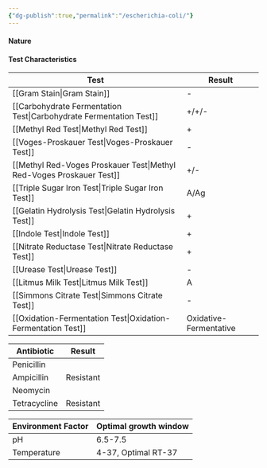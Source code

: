 ```yaml
---
{"dg-publish":true,"permalink":"/escherichia-coli/"}
---
```



#### Nature
#### Test Characteristics

| Test                                | Result                 |
| ----------------------------------- | ---------------------- |
| [[Gram Stain\|Gram Stain]]                      | -                      |
| [[Carbohydrate Fermentation Test\|Carbohydrate Fermentation Test]]  | +/+/-                  |
| [[Methyl Red Test\|Methyl Red Test]]                 | +                      |
| [[Voges-Proskauer Test\|Voges-Proskauer Test]]            | -                      |
| [[Methyl Red-Voges Proskauer Test\|Methyl Red-Voges Proskauer Test]] | +/-                    |
| [[Triple Sugar Iron Test\|Triple Sugar Iron Test]]          | A/Ag                   |
| [[Gelatin Hydrolysis Test\|Gelatin Hydrolysis Test]]         | +                      |
| [[Indole Test\|Indole Test]]                     | +                      |
| [[Nitrate Reductase Test\|Nitrate Reductase Test]]          | +                      |
| [[Urease Test\|Urease Test]]                     | -                      |
| [[Litmus Milk Test\|Litmus Milk Test]]                | A                      |
| [[Simmons Citrate Test\|Simmons Citrate Test]]            | -                      |
| [[Oxidation-Fermentation Test\|Oxidation-Fermentation Test]]     | Oxidative-Fermentative |

| Antibiotic   | Result    |
| ------------ | --------- |
| Penicillin   |           |
| Ampicillin   | Resistant |
| Neomycin     |           |
| Tetracycline | Resistant |

| Environment Factor | Optimal growth window |
| ------------------ | --------------------- |
| pH                 | 6.5-7.5               |
| Temperature        | 4-37, Optimal RT-37   |
